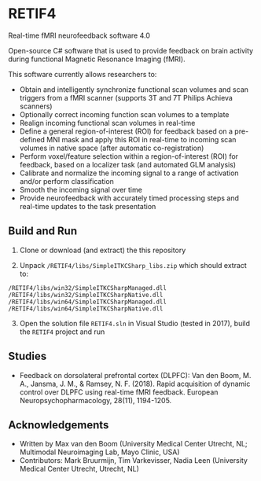 # RETIF4
Real-time fMRI neurofeedback software 4.0

Open-source C# software that is used to provide feedback on brain activity during functional Magnetic Resonance Imaging (fMRI).

This software currently allows researchers to:
- Obtain and intelligently synchronize functional scan volumes and scan triggers from a fMRI scanner (supports 3T and 7T Philips Achieva scanners)
- Optionally correct incoming function scan volumes to a template
- Realign incoming functional scan volumes in real-time
- Define a general region-of-interest (ROI) for feedback based on a pre-defined MNI mask and apply this ROI in real-time to incoming scan volumes in native space (after automatic co-registration)
- Perform voxel/feature selection within a region-of-interest (ROI) for feedback, based on a localizer task (and automated GLM analysis)
- Calibrate and normalize the incoming signal to a range of activation and/or perform classification
- Smooth the incoming signal over time
- Provide neurofeedback with accurately timed processing steps and real-time updates to the task presentation

## Build and Run

1. Clone or download (and extract) the this repository

2. Unpack `/RETIF4/libs/SimpleITKCSharp_libs.zip`
which should extract to:
```
/RETIF4/libs/win32/SimpleITKCSharpManaged.dll
/RETIF4/libs/win32/SimpleITKCSharpNative.dll
/RETIF4/libs/win64/SimpleITKCSharpManaged.dll
/RETIF4/libs/win64/SimpleITKCSharpNative.dll
```

3. Open the solution file `RETIF4.sln` in Visual Studio (tested in 2017), build the `RETIF4` project and run


## Studies
- Feedback on dorsolateral prefrontal cortex (DLPFC): Van den Boom, M. A., Jansma, J. M., & Ramsey, N. F. (2018). Rapid acquisition of dynamic control over DLPFC using real-time fMRI feedback. European Neuropsychopharmacology, 28(11), 1194-1205.


## Acknowledgements

- Written by Max van den Boom (University Medical Center Utrecht, NL; Multimodal Neuroimaging Lab, Mayo Clinic, USA)
- Contributors: Mark Bruurmijn, Tim Varkevisser, Nadia Leen (University Medical Center Utrecht, Utrecht, NL)
